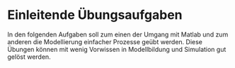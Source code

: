 # Einleitende Übungsaufgaben

In den folgenden Aufgaben soll zum einen der Umgang mit Matlab und zum anderen die Modellierung einfacher Prozesse geübt werden. Diese Übungen können mit wenig Vorwissen in Modellbildung und Simulation gut gelöst werden.
